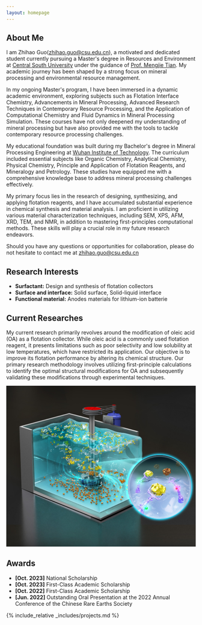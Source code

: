 ```yaml
---
layout: homepage
---
```


## About Me

I am Zhihao Guo([zhihao.guo@csu.edu.cn](mailto:zhihao.guo@csu.edu.cn)), a motivated and dedicated student currently pursuing a Master's degree in Resources and Environment at [Central South University](https://www.csu.edu.cn/) under the guidance of [Prof. Mengjie Tian](https://faculty.csu.edu.cn/tianmengjie/zh_CN/index.htm). My academic journey has been shaped by a strong focus on mineral processing and environmental resource management.

In my ongoing Master's program, I have been immersed in a dynamic academic environment, exploring subjects such as Flotation Interface Chemistry, Advancements in Mineral Processing, Advanced Research Techniques in Contemporary Resource Processing, and the Application of Computational Chemistry and Fluid Dynamics in Mineral Processing Simulation. These courses have not only deepened my understanding of mineral processing but have also provided me with the tools to tackle contemporary resource processing challenges.

My educational foundation was built during my Bachelor's degree in Mineral Processing Engineering at [Wuhan Institute of Technology](http://www.wit.edu.cn/index.htm). The curriculum included essential subjects like Organic Chemistry, Analytical Chemistry, Physical Chemistry, Principle and Application of Flotation Reagents, and Mineralogy and Petrology. These studies have equipped me with a comprehensive knowledge base to address mineral processing challenges effectively.

My primary focus lies in the research of designing, synthesizing, and applying flotation reagents, and I have accumulated substantial experience in chemical synthesis and material analysis. I am proficient in utilizing various material characterization techniques, including SEM, XPS, AFM, XRD, TEM, and NMR, in addition to mastering first-principles computational methods. These skills will play a crucial role in my future research endeavors.

Should you have any questions or opportunities for collaboration, please do not hesitate to contact me at [zhihao.guo@csu.edu.cn](mailto:zhihao.guo@csu.edu.cn)

## Research Interests
- **Surfactant:** Design and synthesis of flotation collectors
- **Surface and interface:** Solid surface, Solid-liquid interface
- **Functional material:** Anodes materials for lithium-ion batterie

## Current Researches
My current research primarily revolves around the modification of oleic acid (OA) as a flotation collector. While oleic acid is a commonly used flotation reagent, it presents limitations such as poor selectivity and low solubility at low temperatures, which have restricted its application. Our objective is to improve its flotation performance by altering its chemical structure. Our primary research methodology involves utilizing first-principle calculations to identify the optimal structural modifications for OA and subsequently validating these modifications through experimental techniques.

![Scheme Image](./assets/img/currentresearch.jpg)

## Awards
- **[Oct. 2023]** National Scholarship
- **[Oct. 2023]** First-Class Academic Scholarship
- **[Oct. 2022]** First-Class Academic Scholarship
- **[Jun. 2022]** Outstanding Oral Presentation at the 2022 Annual Conference of the Chinese Rare Earths Society

{% include_relative _includes/projects.md %}
